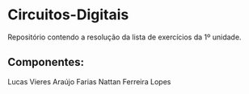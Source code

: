 # Circuitos-Digitais

Repositório contendo a resolução da lista de exercícios da 1º unidade.
## Componentes:

Lucas Vieres Araújo Farias
Nattan Ferreira Lopes
